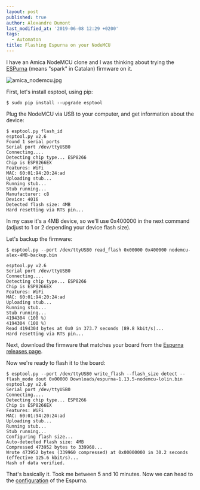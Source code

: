 ```yaml
---
layout: post
published: true
author: Alexandre Dumont
last_modified_at: '2019-06-08 12:29 +0200'
tags:
  - Automaton
title: Flashing Espurna on your NodeMCU
---
```

I have an Amica NodeMCU clone and I was thinking about trying the [ESPurna](https://github.com/xoseperez/espurna/wiki/Hardware) (means "spark" in Catalan) firmware on it.

![amica_nodemcu.jpg]({{site.baseurl}}/images/amica_nodemcu.jpg)

First, let's install esptool, using pip:

```
$ sudo pip install --upgrade esptool
```

Plug the NodeMCU via USB to your computer, and get information about the device:

```
$ esptool.py flash_id
esptool.py v2.6
Found 1 serial ports
Serial port /dev/ttyUSB0
Connecting....
Detecting chip type... ESP8266
Chip is ESP8266EX
Features: WiFi
MAC: 60:01:94:20:24:ad
Uploading stub...
Running stub...
Stub running...
Manufacturer: c8
Device: 4016
Detected flash size: 4MB
Hard resetting via RTS pin...
```

In my case it's a 4MB device, so we'll use 0x400000 in the next command (adjust to 1 or 2 depending your device flash size).

Let's backup the firmware:

```
$ esptool.py --port /dev/ttyUSB0 read_flash 0x00000 0x400000 nodemcu-alex-4MB-backup.bin

esptool.py v2.6
Serial port /dev/ttyUSB0
Connecting....
Detecting chip type... ESP8266
Chip is ESP8266EX
Features: WiFi
MAC: 60:01:94:20:24:ad
Uploading stub...
Running stub...
Stub running...
4194304 (100 %)
4194304 (100 %)
Read 4194304 bytes at 0x0 in 373.7 seconds (89.8 kbit/s)...
Hard resetting via RTS pin...
```

Next, download the firmware that matches your board from the [Espurna releases page](https://github.com/xoseperez/espurna/releases/).

Now we're ready to flash it to the board:

```
$ esptool.py --port /dev/ttyUSB0 write_flash --flash_size detect --flash_mode dout 0x00000 Downloads/espurna-1.13.5-nodemcu-lolin.bin
esptool.py v2.6
Serial port /dev/ttyUSB0
Connecting....
Detecting chip type... ESP8266
Chip is ESP8266EX
Features: WiFi
MAC: 60:01:94:20:24:ad
Uploading stub...
Running stub...
Stub running...
Configuring flash size...
Auto-detected Flash size: 4MB
Compressed 473952 bytes to 339960...
Wrote 473952 bytes (339960 compressed) at 0x00000000 in 30.2 seconds (effective 125.6 kbit/s)...
Hash of data verified.
```

That's basically it. Took me between 5 and 10 minutes. Now we can head to the [configuration](https://github.com/xoseperez/espurna/wiki/Configuration) of the Espurna.